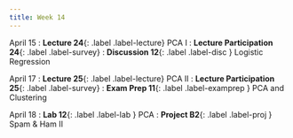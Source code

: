 ```yaml
---
title: Week 14
---
```



April 15
: **Lecture 24**{: .label .label-lecture} PCA I
: **Lecture Participation 24**{: .label .label-survey} 
: **Discussion 12**{: .label .label-disc } Logistic Regression

April 17
: **Lecture 25**{: .label .label-lecture} PCA II
: **Lecture Participation 25**{: .label .label-survey}
: **Exam Prep 11**{: .label .label-examprep } PCA and Clustering

April 18
: **Lab 12**{: .label .label-lab }  PCA
: **Project B2**{: .label .label-proj } Spam & Ham II
